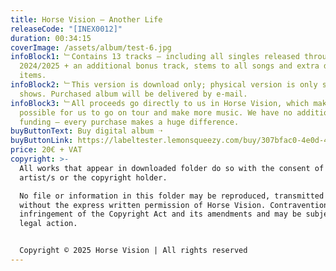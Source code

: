 ```yaml
---
title: Horse Vision – Another Life
releaseCode: "[INEX0012]"
duration: 00:34:15
coverImage: /assets/album/test-6.jpg
infoBlock1: ﹂Contains 13 tracks – including all singles released throughout
  2024/2025 + an additional bonus track, stems to all songs and extra digital
  items.
infoBlock2: ﹂This version is download only; physical version is only sold at
  shows. Purchased album will be delivered by e-mail.
infoBlock3: ﹂All proceeds go directly to us in Horse Vision, which makes it
  possible for us to go on tour and make more music. We have no additional
  funding – every purchase makes a huge difference.
buyButtonText: Buy digital album ➝
buyButtonLink: https://labeltester.lemonsqueezy.com/buy/307bfac0-4e0d-454b-bc35-53e754ad0a2f?embed=1&media=0&logo=0&desc=0&discount=0&enabled=693882
price: 20€ + VAT
copyright: >-
  All works that appear in downloaded folder do so with the consent of the
  artist/s or the copyright holder. 

  No file or information in this folder may be reproduced, transmitted or copied
  without the express written permission of Horse Vision. Contravention is an
  infringement of the Copyright Act and its amendments and may be subject to
  legal action.


  Copyright © 2025 Horse Vision | All rights reserved
---
```

